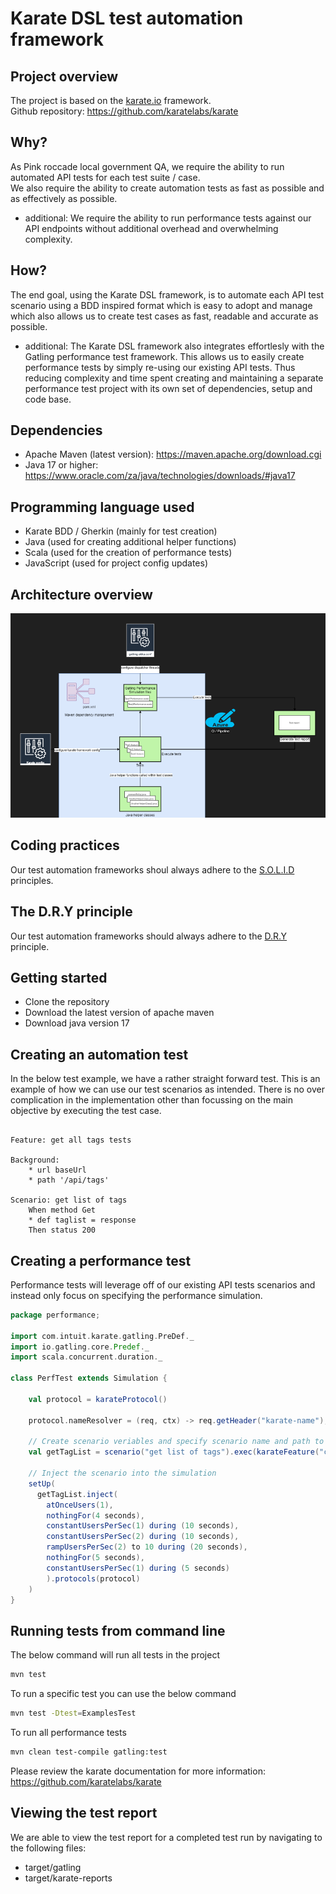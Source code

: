 # Karate DSL test automation framework

## Project overview
The project is based on the [karate.io](https://www.karatelabs.io) framework. \
Github repository: https://github.com/karatelabs/karate

## Why?
As Pink roccade local government QA, we require the ability to run automated API tests for each test suite / case. \
We also require the ability to create automation tests as fast as possible and as effectively as possible.

- additional:
We require the ability to run performance tests against our API endpoints without additional overhead and overwhelming complexity.

## How?
The end goal, using the Karate DSL framework, is to automate each API test scenario using a BDD inspired format which is easy to adopt and manage which also allows us to create test cases as fast, readable and accurate as possible.

- additional:
The Karate DSL framework also integrates effortlesly with the Gatling performance test framework. This allows us to easily create performance tests by simply re-using our existing API tests. Thus reducing complexity and time spent creating and maintaining a separate performance test project with its own set of dependencies, setup and code base.

## Dependencies
- Apache Maven (latest version): https://maven.apache.org/download.cgi
- Java 17 or higher: https://www.oracle.com/za/java/technologies/downloads/#java17

## Programming language used
- Karate BDD / Gherkin (mainly for test creation)
- Java (used for creating additional helper functions)
- Scala (used for the creation of performance tests)
- JavaScript (used for project config updates)

## Architecture overview

![alt text](readme-resources/karateapiarch.png)

## Coding practices

Our test automation frameworks shoul always adhere to the [S.O.L.I.D](https://www.digitalocean.com/community/conceptual-articles/s-o-l-i-d-the-first-five-principles-of-object-oriented-design) principles.

## The D.R.Y principle

Our test automation frameworks should always adhere to the [D.R.Y](https://thevaluable.dev/dry-principle-cost-benefit-example/) principle.

## Getting started
- Clone the repository
- Download the latest version of apache maven
- Download java version 17

## Creating an automation test

In the below test example, we have a rather straight forward test. This is an example of how we can use our test scenarios as intended. There is no over complication in the implementation other than focussing on the main objective by executing the test case.

``` gherkin

Feature: get all tags tests

Background:
    * url baseUrl
    * path '/api/tags'

Scenario: get list of tags
    When method Get
    * def taglist = response
    Then status 200

```

## Creating a performance test
Performance tests will leverage off of our existing API tests scenarios and instead only focus on specifying the performance simulation.

``` scala
package performance;

import com.intuit.karate.gatling.PreDef._
import io.gatling.core.Predef._
import scala.concurrent.duration._

class PerfTest extends Simulation {

    val protocol = karateProtocol()

    protocol.nameResolver = (req, ctx) -> req.getHeader("karate-name");

    // Create scenario veriables and specify scenario name and path to feature file
    val getTagList = scenario("get list of tags").exec(karateFeature("classpath:examples/performance/getTags.feature"))

    // Inject the scenario into the simulation
    setUp(
      getTagList.inject(
        atOnceUsers(1),
        nothingFor(4 seconds),
        constantUsersPerSec(1) during (10 seconds),
        constantUsersPerSec(2) during (10 seconds),
        rampUsersPerSec(2) to 10 during (20 seconds),
        nothingFor(5 seconds),
        constantUsersPerSec(1) during (5 seconds)
        ).protocols(protocol)
    )
}
```

## Running tests from command line
The below command will run all tests in the project
``` bash
mvn test
```

To run a specific test you can use the below command
``` bash
mvn test -Dtest=ExamplesTest
```

To run all performance tests
``` bash
mvn clean test-compile gatling:test
```

Please review the karate documentation for more information: https://github.com/karatelabs/karate

## Viewing the test report

We are able to view the test report for a completed test run by navigating to the following files:

- target/gatling
- target/karate-reports